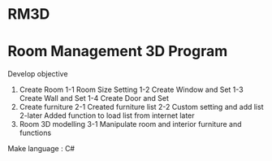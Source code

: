 # RM3D
# Room Management 3D Program

Develop objective
1. Create Room
1-1 Room Size Setting
1-2 Create Window and Set
1-3 Create Wall and Set
1-4 Create Door and Set
2. Create furniture
2-1 Created furniture list
2-2 Custom setting and add list
2-later Added function to load list from internet later
3. Room 3D modelling
3-1 Manipulate room and interior furniture and functions

Make language : C#
